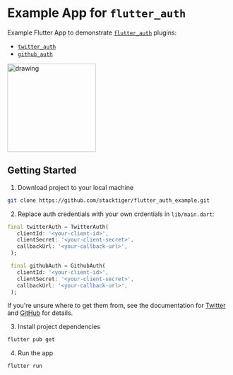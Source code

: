 # Example App for `flutter_auth`

Example Flutter App to demonstrate [`flutter_auth`](https://stacktiger.github.io/flutter_auth/#/) plugins:
- [`twitter_auth`](https://pub.dev/packages/twitter_auth)
- [`github_auth`](https://pub.dev/packages/github_auth)

<img src="https://cdn.stacktiger.co/images/flutter_auth/flutter_auth_example_app.jpg" alt="drawing" width="200"/>

## Getting Started

1. Download project to your local machine
```bash
git clone https://github.com/stacktiger/flutter_auth_example.git
```
2. Replace auth credentials with your own crdentials in `lib/main.dart`:
 ```dart
final twitterAuth = TwitterAuth(
    clientId: '<your-client-id>',
    clientSecret: '<your-client-secret>',
    callbackUrl: '<your-callback-url>',
  );

  final githubAuth = GithubAuth(
    clientId: '<your-client-id>',
    clientSecret: '<your-client-secret>',
    callbackUrl: '<your-callback-url>',
  );
```

If you're unsure where to get them from, see the documentation for [Twitter](https://stacktiger.github.io/flutter_auth/#/twitter/overview?id=getting-started) and [GitHub](https://stacktiger.github.io/flutter_auth/#/github/overview?id=getting-started) for details.

3. Install project dependencies
```bash
flutter pub get
```

4. Run the app
```bash
flutter run
```
